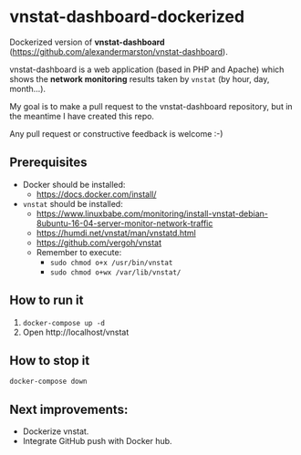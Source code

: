 # vnstat-dashboard-dockerized

Dockerized version of **vnstat-dashboard** (https://github.com/alexandermarston/vnstat-dashboard).

vnstat-dashboard is a web application (based in PHP and Apache) which shows the **network monitoring** results taken by `vnstat` (by hour, day, month...).

My goal is to make a pull request to the vnstat-dashboard repository, but in the meantime I have created this repo.

Any pull request or constructive feedback is welcome :-)

## Prerequisites
* Docker should be installed:
    * https://docs.docker.com/install/
* `vnstat` should be installed:
    * https://www.linuxbabe.com/monitoring/install-vnstat-debian-8ubuntu-16-04-server-monitor-network-traffic
    * https://humdi.net/vnstat/man/vnstatd.html
    * https://github.com/vergoh/vnstat
    * Remember to execute:
        * `sudo chmod o+x /usr/bin/vnstat`
        * `sudo chmod o+wx /var/lib/vnstat/`


## How to run it
1. `docker-compose up -d`
2. Open http://localhost/vnstat


## How to stop it
`docker-compose down`


## Next improvements:
* Dockerize vnstat.
* Integrate GitHub push with Docker hub.
